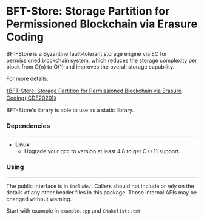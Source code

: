 # BFT-Store: Storage Partition for Permissioned Blockchain via Erasure Coding

BFT-Store is a Byzantine fault-tolerant storage engine via EC for permissioned blockchain system, which reduces the storage complexity per block from O(n) to O(1) and improves the overall storage capability.

For more details:

[《BFT-Store: Storage Partition for Permissioned Blockchain via Erasure Coding(ICDE2020)》][bft-store]

[bft-store]: https://ieeexplore.ieee.org/document/9101675

BFT-Store's library is able to use as a static library.

### Dependencies

------

- **Linux**
  - Upgrade your gcc to version at least 4.8 to get C++11 support.

### Using 

------

The public interface is in `include/`. Callers should not include or rely on the details of any other header files in this package. Those internal APIs may be changed without warning.

Start with example in `example.cpp` and `CMakelists.txt`